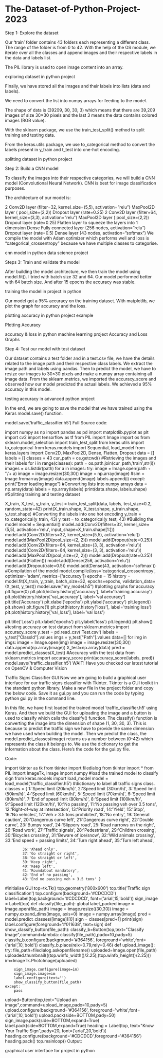 # The-Dataset-of-Python-Project-2023
Step 1: Explore the dataset

Our ‘train’ folder contains 43 folders each representing a different class. The range of the folder is from 0 to 42. With the help of the OS module, we iterate over all the classes and append images and their respective labels in the data and labels list.

The PIL library is used to open image content into an array.

exploring dataset in python project


Finally, we have stored all the images and their labels into lists (data and labels).

We need to convert the list into numpy arrays for feeding to the model.

The shape of data is (39209, 30, 30, 3) which means that there are 39,209 images of size 30×30 pixels and the last 3 means the data contains colored images (RGB value).

With the sklearn package, we use the train_test_split() method to split training and testing data.

From the keras.utils package, we use to_categorical method to convert the labels present in y_train and t_test into one-hot encoding.

splitting dataset in python project


Step 2: Build a CNN model

To classify the images into their respective categories, we will build a CNN model (Convolutional Neural Network). CNN is best for image classification purposes.

The architecture of our model is:

2 Conv2D layer (filter=32, kernel_size=(5,5), activation=”relu”)
MaxPool2D layer ( pool_size=(2,2))
Dropout layer (rate=0.25)
2 Conv2D layer (filter=64, kernel_size=(3,3), activation=”relu”)
MaxPool2D layer ( pool_size=(2,2))
Dropout layer (rate=0.25)
Flatten layer to squeeze the layers into 1 dimension
Dense Fully connected layer (256 nodes, activation=”relu”)
Dropout layer (rate=0.5)
Dense layer (43 nodes, activation=”softmax”)
We compile the model with Adam optimizer which performs well and loss is “categorical_crossentropy” because we have multiple classes to categorise.

cnn model in python data science project


Steps 3: Train and validate the model

After building the model architecture, we then train the model using model.fit(). I tried with batch size 32 and 64. Our model performed better with 64 batch size. And after 15 epochs the accuracy was stable.

training the model in project in python


Our model got a 95% accuracy on the training dataset. With matplotlib, we plot the graph for accuracy and the loss.

plotting accuracy in python project example

Plotting Accuracy

accuracy & loss in python machine learning project
Accuracy and Loss Graphs


Step 4: Test our model with test dataset

Our dataset contains a test folder and in a test.csv file, we have the details related to the image path and their respective class labels. We extract the image path and labels using pandas. Then to predict the model, we have to resize our images to 30×30 pixels and make a numpy array containing all image data. From the sklearn.metrics, we imported the accuracy_score and observed how our model predicted the actual labels. We achieved a 95% accuracy in this model.

testing accuracy in advanced python project


In the end, we are going to save the model that we have trained using the Keras model.save() function.

model.save(‘traffic_classifier.h5’)
Full Source code:

import numpy as np 
import pandas as pd 
import matplotlib.pyplot as plt
import cv2
import tensorflow as tf
from PIL import Image
import os
from sklearn.model_selection import train_test_split
from keras.utils import to_categorical
from keras.models import Sequential, load_model
from keras.layers import Conv2D, MaxPool2D, Dense, Flatten, Dropout
data = []
labels = []
classes = 43
cur_path = os.getcwd()
#Retrieving the images and their labels 
for i in range(classes):
    path = os.path.join(cur_path,'train',str(i))
    images = os.listdir(path)
    for a in images:
        try:
            image = Image.open(path + '\\'+ a)
            image = image.resize((30,30))
            image = np.array(image)
            #sim = Image.fromarray(image)
            data.append(image)
            labels.append(i)
        except:
            print("Error loading image")
#Converting lists into numpy arrays
data = np.array(data)
labels = np.array(labels)
print(data.shape, labels.shape)
#Splitting training and testing dataset

X_train, X_test, y_train, y_test = train_test_split(data, labels, test_size=0.2, random_state=42)
print(X_train.shape, X_test.shape, y_train.shape, y_test.shape)
#Converting the labels into one hot encoding
y_train = to_categorical(y_train, 43)
y_test = to_categorical(y_test, 43)
#Building the model
model = Sequential()
model.add(Conv2D(filters=32, kernel_size=(5,5), activation='relu', input_shape=X_train.shape[1:]))
model.add(Conv2D(filters=32, kernel_size=(5,5), activation='relu'))
model.add(MaxPool2D(pool_size=(2, 2)))
model.add(Dropout(rate=0.25))
model.add(Conv2D(filters=64, kernel_size=(3, 3), activation='relu'))
model.add(Conv2D(filters=64, kernel_size=(3, 3), activation='relu'))
model.add(MaxPool2D(pool_size=(2, 2)))
model.add(Dropout(rate=0.25))
model.add(Flatten())
model.add(Dense(256, activation='relu'))
model.add(Dropout(rate=0.5))
model.add(Dense(43, activation='softmax'))
#Compilation of the model
model.compile(loss='categorical_crossentropy', optimizer='adam', metrics=['accuracy'])
epochs = 15
history = model.fit(X_train, y_train, batch_size=32, epochs=epochs, validation_data=(X_test, y_test))
model.save("my_model.h5")
#plotting graphs for accuracy 
plt.figure(0)
plt.plot(history.history['accuracy'], label='training accuracy')
plt.plot(history.history['val_accuracy'], label='val accuracy')
plt.title('Accuracy')
plt.xlabel('epochs')
plt.ylabel('accuracy')
plt.legend()
plt.show()
plt.figure(1)
plt.plot(history.history['loss'], label='training loss')
plt.plot(history.history['val_loss'], label='val loss')

plt.title('Loss')
plt.xlabel('epochs')
plt.ylabel('loss')
plt.legend()
plt.show()
#testing accuracy on test dataset
from sklearn.metrics import accuracy_score
y_test = pd.read_csv('Test.csv')
labels = y_test["ClassId"].values
imgs = y_test["Path"].values
data=[]
for img in imgs:
    image = Image.open(img)
    image = image.resize((30,30))
    data.append(np.array(image))
X_test=np.array(data)
pred = model.predict_classes(X_test)
#Accuracy with the test data
from sklearn.metrics import accuracy_score
print(accuracy_score(labels, pred))
model.save(‘traffic_classifier.h5’)
WAIT! Have you checked our latest tutorial on OpenCV & Computer Vision

Traffic Signs Classifier GUI
Now we are going to build a graphical user interface for our traffic signs classifier with Tkinter. Tkinter is a GUI toolkit in the standard python library. Make a new file in the project folder and copy the below code. Save it as gui.py and you can run the code by typing python gui.py in the command line.

In this file, we have first loaded the trained model ‘traffic_classifier.h5’ using Keras. And then we build the GUI for uploading the image and a button is used to classify which calls the classify() function. The classify() function is converting the image into the dimension of shape (1, 30, 30, 3). This is because to predict the traffic sign we have to provide the same dimension we have used when building the model. Then we predict the class, the model.predict_classes(image) returns us a number between (0-42) which represents the class it belongs to. We use the dictionary to get the information about the class. Here’s the code for the gui.py file.


Code:

import tkinter as tk
from tkinter import filedialog
from tkinter import *
from PIL import ImageTk, Image
import numpy
#load the trained model to classify sign
from keras.models import load_model
model = load_model('traffic_classifier.h5')
#dictionary to label all traffic signs class.
classes = { 1:'Speed limit (20km/h)',
            2:'Speed limit (30km/h)', 
            3:'Speed limit (50km/h)', 
            4:'Speed limit (60km/h)', 
            5:'Speed limit (70km/h)', 
            6:'Speed limit (80km/h)', 
            7:'End of speed limit (80km/h)', 
            8:'Speed limit (100km/h)', 
            9:'Speed limit (120km/h)', 
            10:'No passing', 
            11:'No passing veh over 3.5 tons', 
            12:'Right-of-way at intersection', 
            13:'Priority road', 
            14:'Yield', 
            15:'Stop', 
            16:'No vehicles', 
            17:'Veh > 3.5 tons prohibited', 
            18:'No entry', 
            19:'General caution', 
            20:'Dangerous curve left', 
            21:'Dangerous curve right', 
            22:'Double curve', 
            23:'Bumpy road', 
            24:'Slippery road', 
            25:'Road narrows on the right', 
            26:'Road work', 
            27:'Traffic signals', 
            28:'Pedestrians', 
            29:'Children crossing', 
            30:'Bicycles crossing', 
            31:'Beware of ice/snow',
            32:'Wild animals crossing', 
            33:'End speed + passing limits', 
            34:'Turn right ahead', 
            35:'Turn left ahead', 

            36:'Ahead only', 
            37:'Go straight or right', 
            38:'Go straight or left', 
            39:'Keep right', 
            40:'Keep left', 
            41:'Roundabout mandatory', 
            42:'End of no passing', 
            43:'End no passing veh > 3.5 tons' }
#initialise GUI
top=tk.Tk()
top.geometry('800x600')
top.title('Traffic sign classification')
top.configure(background='#CDCDCD')
label=Label(top,background='#CDCDCD', font=('arial',15,'bold'))
sign_image = Label(top)
def classify(file_path):
    global label_packed
    image = Image.open(file_path)
    image = image.resize((30,30))
    image = numpy.expand_dims(image, axis=0)
    image = numpy.array(image)
    pred = model.predict_classes([image])[0]
    sign = classes[pred+1]
    print(sign)
    label.configure(foreground='#011638', text=sign) 
def show_classify_button(file_path):
    classify_b=Button(top,text="Classify Image",command=lambda: classify(file_path),padx=10,pady=5)
    classify_b.configure(background='#364156', foreground='white',font=('arial',10,'bold'))
    classify_b.place(relx=0.79,rely=0.46)
def upload_image():
    try:
        file_path=filedialog.askopenfilename()
        uploaded=Image.open(file_path)
        uploaded.thumbnail(((top.winfo_width()/2.25),(top.winfo_height()/2.25)))
        im=ImageTk.PhotoImage(uploaded)

        sign_image.configure(image=im)
        sign_image.image=im
        label.configure(text='')
        show_classify_button(file_path)
    except:
        pass
upload=Button(top,text="Upload an image",command=upload_image,padx=10,pady=5)
upload.configure(background='#364156', foreground='white',font=('arial',10,'bold'))
upload.pack(side=BOTTOM,pady=50)
sign_image.pack(side=BOTTOM,expand=True)
label.pack(side=BOTTOM,expand=True)
heading = Label(top, text="Know Your Traffic Sign",pady=20, font=('arial',20,'bold'))
heading.configure(background='#CDCDCD',foreground='#364156')
heading.pack()
top.mainloop()
Output:

graphical user interface for project in python


